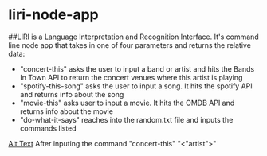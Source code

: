 # liri-node-app

##LIRI is a Language Interpretation and Recognition Interface. It's command line node app that takes in one of four parameters and returns the relative data:

* "concert-this" asks the user to input a band or artist and hits the Bands In Town API to return the concert venues where this artist is playing
* "spotify-this-song" asks the user to input a song. It hits the spotify API and returns info about the song
* "movie-this" asks user to input a movie. It hits the OMDB API and returns info about the movie
* "do-what-it-says" reaches into the random.txt file and inputs the commands listed

[Alt Text](images/concert-this-input.png)
After inputing the command "concert-this" "<"artist">"

